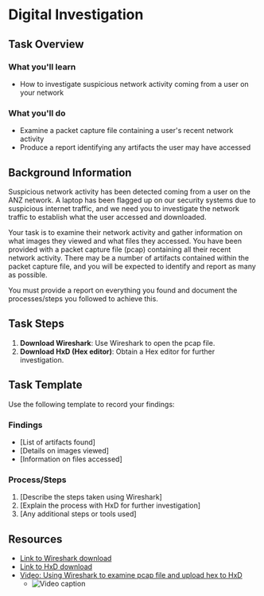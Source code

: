 # Digital Investigation

## Task Overview

### What you'll learn

- How to investigate suspicious network activity coming from a user on your network

### What you'll do

- Examine a packet capture file containing a user's recent network activity
- Produce a report identifying any artifacts the user may have accessed

## Background Information

Suspicious network activity has been detected coming from a user on the ANZ network. A laptop has been flagged up on our security systems due to suspicious internet traffic, and we need you to investigate the network traffic to establish what the user accessed and downloaded.

Your task is to examine their network activity and gather information on what images they viewed and what files they accessed. You have been provided with a packet capture file (pcap) containing all their recent network activity. There may be a number of artifacts contained within the packet capture file, and you will be expected to identify and report as many as possible.

You must provide a report on everything you found and document the processes/steps you followed to achieve this.

## Task Steps

1. **Download Wireshark**: Use Wireshark to open the pcap file.
2. **Download HxD (Hex editor)**: Obtain a Hex editor for further investigation.

## Task Template

Use the following template to record your findings:


### Findings

- [List of artifacts found]
- [Details on images viewed]
- [Information on files accessed]

### Process/Steps

1. [Describe the steps taken using Wireshark]
2. [Explain the process with HxD for further investigation]
3. [Any additional steps or tools used]

## Resources

- [Link to Wireshark download](wireshark_download_link)
- [Link to HxD download](hxd_download_link)
- [Video: Using Wireshark to examine pcap file and upload hex to HxD](https://fast.wistia.net/embed/iframe/5x0knjlljt?seo=false&videoFoam=false&videoFoam=true)
  - ![Video caption](https://github.com/w4kery/ANZ_PCAP/assets/32207684/98f4c9b7-4f94-45e7-ba2e-7345ce16870c)

